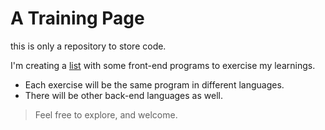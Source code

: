 # A Training Page
this is only a repository to store code.

I'm creating a <a href="https://carlxd9.github.io/CodeTraining/" target="_blank">list</a> with some front-end programs to exercise my learnings. 
* Each exercise will be the same program in different languages.
* There will be other back-end languages as well. 


> Feel free to explore, and welcome.

